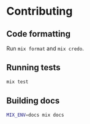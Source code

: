 # Contributing

## Code formatting

Run `mix format` and `mix credo`.

## Running tests

```sh
mix test
```

## Building docs

```sh
MIX_ENV=docs mix docs
```
